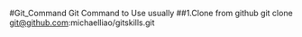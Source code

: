 #Git_Command
Git Command to Use usually
##1.Clone from github
git clone git@github.com:michaelliao/gitskills.git

